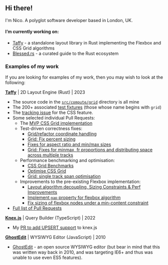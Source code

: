 ## Hi there!

I'm Nico. A polyglot software developer based in London, UK.

#### I’m currently working on:

- [Taffy](https://github.com/DioxusLabs/taffy) - a standalone layout library in Rust implementing the Flexbox and CSS Grid algorithms
- [Blessed.rs](https://blessed.rs) - a curated guide to the Rust ecosystem

### Examples of my work

If you are looking for examples of my work, then you may wish to look at the following:

[**Taffy**](https://github.com/DioxusLabs/taffy) | 2D Layout Engine (Rust) | 2023 

  - The source code in the [`src/compute/grid`](https://github.com/DioxusLabs/taffy/tree/main/src/compute/grid) directory is all mine
  - The 200+ associated [test fixtures](https://github.com/DioxusLabs/taffy/tree/main/test_fixtures) (those whose name begins with `grid`)
  - The [tracking issue](https://github.com/DioxusLabs/taffy/issues/204) for the CSS feature.
  - Some selected individual Pull Requests:
     - The [MVP CSS Grid implementation](https://github.com/DioxusLabs/taffy/pull/205)
     - Test-driven correctness fixes: 
        - [Grid/refactor coordinate handling](https://github.com/DioxusLabs/taffy/pull/301)
        - [Grid: Fix percent sizing](https://github.com/DioxusLabs/taffy/pull/306)
        - [Fixes for aspect ratio and min/max sizes](https://github.com/DioxusLabs/taffy/pull/317)
        - [Grid: Fixes for minmax, fr proportions and distributing space across multiple tracks](https://github.com/DioxusLabs/taffy/pull/349)
     - Performance benchmarking and optimisation:
        - [CSS Grid Benchmarks](https://github.com/DioxusLabs/taffy/pull/340)
        - [Optimise CSS Grid](https://github.com/DioxusLabs/taffy/pull/338)
        - [Grid: single track span optimisation](https://github.com/DioxusLabs/taffy/pull/343)
     - Improvements to the pre-existing Flexbox implementation:
        - [Layout algorithm decoupling, Sizing Constraints & Perf Improvements](https://github.com/DioxusLabs/taffy/pull/246)
        - [Implement `gap` property for flexbox algorithm](https://github.com/DioxusLabs/taffy/pull/248)
        - [Fix sizing of flexbox nodes under a min-content constraint](https://github.com/DioxusLabs/taffy/pull/291)
  - [Full list of Pull Requests](https://github.com/DioxusLabs/taffy/pulls?q=author%3Anicoburns+)


[**Knex.js**](https://github.com/knex/knex) | Query Builder (TypeScript) | 2022
- My [PR to add UPSERT support](https://github.com/knex/knex/pull/3763) to knex.js

[**GhostEdit**](https://github.com/nicoburns/ghostedit) | WYSIWYG Editor (JavaScript) | 2010
- [GhostEdit](https://github.com/nicoburns/ghostedit) - an open source WYSIWYG editor (but bear in mind that this was written way back in 2010, and was targeting IE6+ and thus was unable to use even ES5 features).
